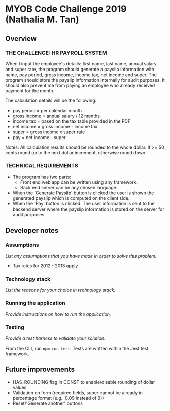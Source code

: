 # MYOB Code Challenge 2019 (Nathalia M. Tan)

## Overview
### THE CHALLENGE: HR PAYROLL SYSTEM
When I input the employee's details: first name, last name, annual salary and super rate, the program should generate a payslip information with name, pay period, gross income, income tax, net income and super. The program should store the payslip information internally for audit purposes. It should also prevent me from paying an employee who already received payment for the month.

The calculation details will be the following:
- pay period = per calendar month
- gross income = annual salary / 12 months
- income tax = based on the tax table provided in the PDF
- net income = gross income - income tax
- super = gross income x super rate
- pay = net income - super

Notes: All calculation results should be rounded to the whole dollar. If >= 50 cents round up to the next dollar increment, otherwise round down.

### TECHNICAL REQUIREMENTS
- The program has two parts:
    - Front end web app can be written using any framework.
    - Back end server can be any chosen language.
- When the 'Generate Payslip' button is clicked the user is shown the generated payslip which is computed on the client side.
- When the 'Pay' button is clicked. The user information is sent to the backend server where the payslip information is stored on the server for audit purposes

## Developer notes
### Assumptions
_List any assumptions that you have made in order to solve this problem._

- Tax rates for 2012 - 2013 apply

### Technology stack
_List the reasons for your choice in technology stack._

### Running the application
_Provide instructions on how to run the application._

### Testing
_Provide a test harness to validate your solution._

From the CLI, run `npm run test`. Tests are written within the Jest test framework.

## Future improvements

- HAS_ROUNDING flag in CONST to enable/disable rounding of dollar values
- Validation on form (required fields, super cannot be already in percentage format (e.g.: 0.09 instead of 9))
- Reset/'Generate another' buttons
